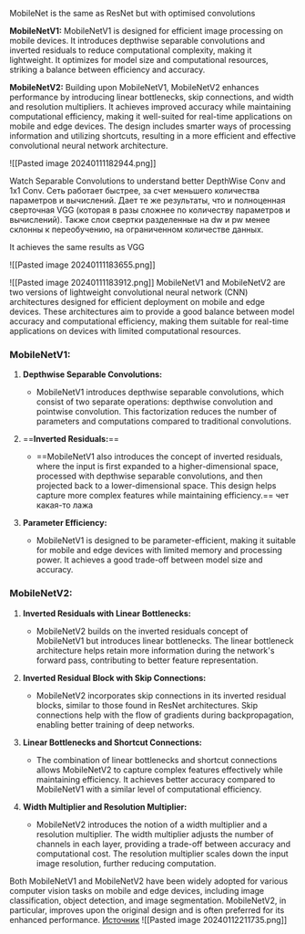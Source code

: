 MobileNet is the same as ResNet but with optimised convolutions

**MobileNetV1:** MobileNetV1 is designed for efficient image processing on mobile devices. It introduces depthwise separable convolutions and inverted residuals to reduce computational complexity, making it lightweight. It optimizes for model size and computational resources, striking a balance between efficiency and accuracy.

**MobileNetV2:** Building upon MobileNetV1, MobileNetV2 enhances performance by introducing linear bottlenecks, skip connections, and width and resolution multipliers. It achieves improved accuracy while maintaining computational efficiency, making it well-suited for real-time applications on mobile and edge devices. The design includes smarter ways of processing information and utilizing shortcuts, resulting in a more efficient and effective convolutional neural network architecture.

![[Pasted image 20240111182944.png]]

Watch Separable Convolutions to understand better DepthWise Conv and 1x1 Conv.
Сеть работает быстрее, за счет меньшего количества параметров и вычислений. Дает те же результаты, что и полноценная сверточная VGG (которая в разы сложнее по количеству параметров и вычислений). Также слои свертки разделенные на dw и pw менее склонны к переобучению, на ограниченном количестве данных. 

It achieves the same results as VGG

![[Pasted image 20240111183655.png]]

![[Pasted image 20240111183912.png]]
MobileNetV1 and MobileNetV2 are two versions of lightweight convolutional neural network (CNN) architectures designed for efficient deployment on mobile and edge devices. These architectures aim to provide a good balance between model accuracy and computational efficiency, making them suitable for real-time applications on devices with limited computational resources.

### MobileNetV1:

1. **Depthwise Separable Convolutions:**
    
    - MobileNetV1 introduces depthwise separable convolutions, which consist of two separate operations: depthwise convolution and pointwise convolution. This factorization reduces the number of parameters and computations compared to traditional convolutions.
2. ==**Inverted Residuals:**==
    
    - ==MobileNetV1 also introduces the concept of inverted residuals, where the input is first expanded to a higher-dimensional space, processed with depthwise separable convolutions, and then projected back to a lower-dimensional space. This design helps capture more complex features while maintaining efficiency.==
    чет какая-то лажа
1. **Parameter Efficiency:**
    
    - MobileNetV1 is designed to be parameter-efficient, making it suitable for mobile and edge devices with limited memory and processing power. It achieves a good trade-off between model size and accuracy.

### MobileNetV2:

1. **Inverted Residuals with Linear Bottlenecks:**
    
    - MobileNetV2 builds on the inverted residuals concept of MobileNetV1 but introduces linear bottlenecks. The linear bottleneck architecture helps retain more information during the network's forward pass, contributing to better feature representation.
2. **Inverted Residual Block with Skip Connections:**
    
    - MobileNetV2 incorporates skip connections in its inverted residual blocks, similar to those found in ResNet architectures. Skip connections help with the flow of gradients during backpropagation, enabling better training of deep networks.
3. **Linear Bottlenecks and Shortcut Connections:**
    
    - The combination of linear bottlenecks and shortcut connections allows MobileNetV2 to capture complex features effectively while maintaining efficiency. It achieves better accuracy compared to MobileNetV1 with a similar level of computational efficiency.
4. **Width Multiplier and Resolution Multiplier:**
    
    - MobileNetV2 introduces the notion of a width multiplier and a resolution multiplier. The width multiplier adjusts the number of channels in each layer, providing a trade-off between accuracy and computational cost. The resolution multiplier scales down the input image resolution, further reducing computation.

Both MobileNetV1 and MobileNetV2 have been widely adopted for various computer vision tasks on mobile and edge devices, including image classification, object detection, and image segmentation. MobileNetV2, in particular, improves upon the original design and is often preferred for its enhanced performance.
[Источник](https://habr.com/ru/articles/352804/)
![[Pasted image 20240112211735.png]]
